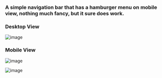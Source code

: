 ### A simple navigation bar that has a hamburger menu on mobile view, nothing much fancy, but it sure does work.

### Desktop View
![image](https://user-images.githubusercontent.com/70043892/113500558-87502c00-9551-11eb-9551-0e5f87634cab.png)


### Mobile View
![image](https://user-images.githubusercontent.com/70043892/113500585-a51d9100-9551-11eb-917d-d4a06b922c77.png)

![image](https://user-images.githubusercontent.com/70043892/113500595-bff00580-9551-11eb-9fdb-b1050d3d54da.png)


